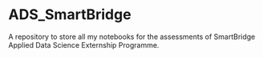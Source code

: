 # ADS_SmartBridge

A repository to store all my notebooks for the assessments of SmartBridge Applied Data Science Externship Programme.
